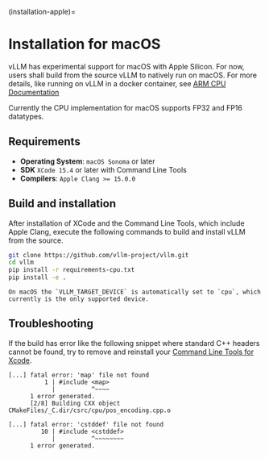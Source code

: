 (installation-apple)=

# Installation for macOS

vLLM has experimental support for macOS with Apple Silicon. For now, users shall build from the source vLLM to natively run on macOS. For more details, like running on vLLM in a docker container, see [ARM CPU Documentation](installation-arm)

Currently the CPU implementation for macOS supports FP32 and FP16 datatypes.

## Requirements

- **Operating System**: `macOS Sonoma` or later
- **SDK** `XCode 15.4` or later with Command Line Tools
- **Compilers**: `Apple Clang >= 15.0.0`

<!-- (arm-backend-quick-start-dockerfile)= -->

## Build and installation

After installation of XCode and the Command Line Tools, which include Apple Clang, execute the following commands to build and install vLLM from the source.

```bash
git clone https://github.com/vllm-project/vllm.git
cd vllm
pip install -r requirements-cpu.txt
pip install -e . 
```

```{note}
On macOS the `VLLM_TARGET_DEVICE` is automatically set to `cpu`, which currently is the only supported device.
```

## Troubleshooting

If the build has error like the following snippet where standard C++ headers cannot be found, try to remove and reinstall your
[Command Line Tools for Xcode](https://developer.apple.com/download/all/).

```text
[...] fatal error: 'map' file not found
          1 | #include <map>
            |          ^~~~~
      1 error generated.
      [2/8] Building CXX object CMakeFiles/_C.dir/csrc/cpu/pos_encoding.cpp.o

[...] fatal error: 'cstddef' file not found
         10 | #include <cstddef>
            |          ^~~~~~~~~
      1 error generated.
```
